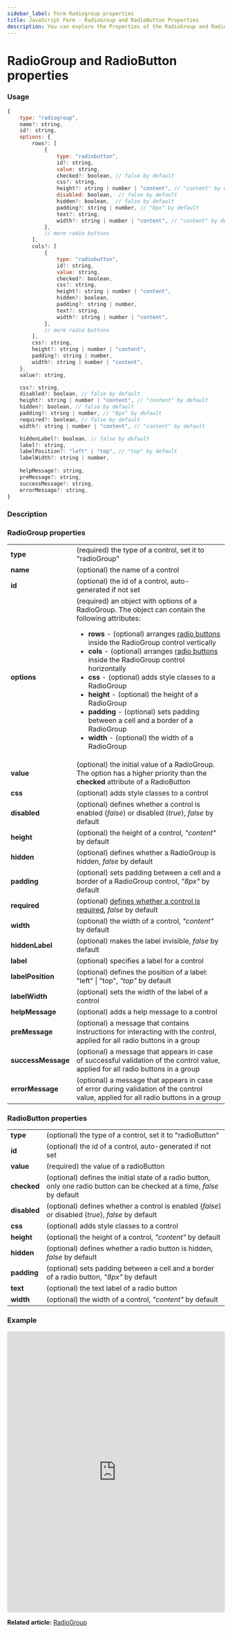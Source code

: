 ```yaml
---
sidebar_label: Form Radiogroup properties
title: JavaScript Form - RadioGroup and RadioButton Properties 
description: You can explore the Properties of the RadioGroup and RadioButton controls of Form in the documentation of the DHTMLX JavaScript UI library. Browse developer guides and API reference, try out code examples and live demos, and download a free 30-day evaluation version of DHTMLX Suite.
---
```


# RadioGroup and RadioButton properties

### Usage

~~~js
{
	type: "radiogroup",
	name?: string,
	id?: string,
	options: {
		rows?: [
			{
				type: "radiobutton",
				id?: string,
				value: string,
				checked?: boolean, // false by default 
				css?: string,
				height?: string | number | "content", // "content" by default
				disabled: boolean,  // false by default
				hidden?: boolean,  // false by default
				padding?: string | number, // "8px" by default
				text?: string,
				width?: string | number | "content", // "content" by default
			},
			// more radio buttons
		],
		cols?: [
			{
				type: "radiobutton",
				id?: string,
				value: string,
				checked?: boolean,
				css?: string,
				height?: string | number | "content",
				hidden?: boolean,
				padding?: string | number,
				text?: string,
				width?: string | number | "content",
			},
			// more radio buttons
		],
		css?: string,
		height?: string | number | "content",
		padding?: string | number,
		width?: string | number | "content",
	},
	value?: string,

	css?: string,
	disabled?: boolean, // false by default
	height?: string | number | "content", // "content" by default
	hidden?: boolean, // false by default
	padding?: string | number, // "8px" by default
	required?: boolean, // false by default
	width?: string | number | "content", // "content" by default

	hiddenLabel?: boolean, // false by default
	label?: string,
	labelPosition?: "left" | "top", // "top" by default
	labelWidth?: string | number,
	
	helpMessage?: string,
	preMessage?: string,
	successMessage?: string,
	errorMessage?: string,
}
~~~

### Description

### RadioGroup properties

<table>
	<tbody>
        <tr>
			<td><b>type</b></td>
			<td>(required) the type of a control, set it to "radioGroup"</td>
		</tr>
		<tr>
			<td><b>name</b></td>
			<td>(optional) the name of a control</td>
		</tr>
		<tr>
			<td><b>id</b></td>
			<td>(optional) the id of a control, auto-generated if not set</td>
		</tr>
		<tr>
			<td><b>options</b></td>
			<td>(required) an object with options of a RadioGroup. The object can contain the following attributes:
				<ul>
					<li><b>rows</b> - (optional) arranges <a href="../../../../form/api/radiogroup/api_radiogroup_properties/#radiobutton-properties">radio buttons</a> inside the RadioGroup control vertically</li>
					<li><b>cols</b> - (optional) arranges <a href="../../../../form/api/radiogroup/api_radiogroup_properties/#radiobutton-properties">radio buttons</a> inside the RadioGroup control horizontally</li>
					<li><b>css</b> - (optional) adds style classes to a RadioGroup</li>
					<li><b>height</b> - (optional) the height of a RadioGroup </li>
					<li><b>padding</b> - (optional) sets padding between a cell and a border of a RadioGroup</li>
					<li><b>width</b> - (optional) the width of a RadioGroup</li>
				</ul></td>
		</tr>
		<tr>
			<td><b>value</b></td>
			<td>(optional) the initial value of a RadioGroup. The option has a higher priority than the <b>checked</b> attribute of a RadioButton</td>
		</tr>
		<tr>
			<td><b>css</b></td>
			<td>(optional) adds style classes to a control</td>
		</tr>
		<tr>
			<td><b>disabled</b></td>
			<td>(optional) defines whether a control is enabled (<i>false</i>) or disabled (<i>true</i>), <i>false</i> by default</td>
		</tr>
		<tr>
			<td><b>height</b></td>
			<td>(optional) the height of a control, <i>"content"</i> by default</td>
		</tr>
		<tr>
			<td><b>hidden</b></td>
			<td>(optional) defines whether a RadioGroup is hidden, <i>false</i> by default</td>
		</tr>
		<tr>
			<td><b>padding</b></td>
			<td>(optional) sets padding between a cell and a border of a RadioGroup control, <i>"8px"</i> by default</td>
		</tr>
		<tr>
			<td><b>required</b></td>
			<td>(optional) <a href="../../../work_with_form#validating-form">defines whether a control is required</a>, <i>false</i> by default</td>
		</tr>
		<tr>
			<td><b>width</b></td>
			<td>(optional) the width of a control, <i>"content"</i> by default</td>
		</tr>
		<tr>
			<td><b>hiddenLabel</b></td>
			<td>(optional) makes the label invisible, <i>false</i> by default</td>
		</tr>
		<tr>
			<td><b>label</b></td>
			<td>(optional) specifies a label for a control</td>
		</tr>
    	<tr>
			<td><b>labelPosition</b></td>
			<td>(optional) defines the position of a label: "left" | "top", <i>"top"</i> by default</td>
		</tr>
    	<tr>
			<td><b>labelWidth</b></td>
			<td>(optional) sets the width of the label of a control</td>
		</tr>
    	<tr>
			<td><b>helpMessage</b></td>
			<td>(optional) adds a help message to a control</td>
		</tr>
		<tr>
			<td><b>preMessage</b></td>
			<td>(optional) a message that contains instructions for interacting with the control, applied for all radio buttons in a group</td>
		</tr>
		<tr>
			<td><b>successMessage</b></td>
			<td>(optional) a message that appears in case of successful validation of the control value, applied for all radio buttons in a group</td>
		</tr>
		<tr>
			<td><b>errorMessage</b></td>
			<td>(optional) a message that appears in case of error during validation of the control value, applied for all radio buttons in a group</td>
		</tr>
    </tbody>
</table>

### RadioButton properties

<table>
	<tbody>
        <tr>
			<td><b>type</b></td>
			<td>(optional) the type of a control, set it to "radioButton"</td>
		</tr>
		<tr>
			<td><b>id</b></td>
			<td>(optional) the id of a control, auto-generated if not set</td>
		</tr>
		<tr>
			<td><b>value</b></td>
			<td>(required) the value of a radioButton</td>
		</tr>
		<tr>
			<td><b>checked</b></td>
			<td>(optional) defines the initial state of a radio button, only one radio button can be checked at a time, <i>false</i> by default</td>
		</tr>
		<tr>
			<td><b>disabled</b></td>
			<td>(optional) defines whether a control is enabled (<i>false</i>) or disabled (<i>true</i>), <i>false</i> by default</td>
		</tr>
		<tr>
			<td><b>css</b></td>
			<td>(optional) adds style classes to a control</td>
		</tr>
		<tr>
			<td><b>height</b></td>
			<td>(optional) the height of a control, <i>"content"</i> by default</td>
		</tr>
		<tr>
			<td><b>hidden</b></td>
			<td>(optional) defines whether a radio button is hidden, <i>false</i> by default</td>
		</tr>
		<tr>
			<td><b>padding</b></td>
			<td>(optional) sets padding between a cell and a border of a radio button, <i>"8px"</i> by default</td>
		</tr>
		<tr>
			<td><b>text</b></td>
			<td>(optional) the text label of a radio button</td>
		</tr>
		<tr>
			<td><b>width</b></td>
			<td>(optional) the width of a control, <i>"content"</i> by default</td>
		</tr>
    </tbody>
</table>

### Example

<iframe src="https://snippet.dhtmlx.com/ycp1cbct?mode=js" frameborder="0" class="snippet_iframe" width="100%" height="650"></iframe>

**Related article:** [RadioGroup](form/radiogroup.md)


